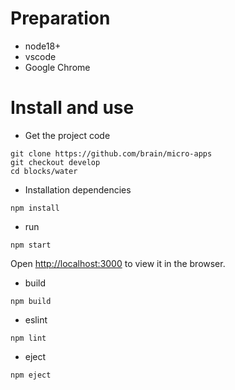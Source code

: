 # Preparation

* node18+
* vscode
* Google Chrome

# Install and use

* Get the project code

```
git clone https://github.com/brain/micro-apps
git checkout develop
cd blocks/water
```

* Installation dependencies

```
npm install
```

* run

```npm start```

Open [http://localhost:3000](http://localhost:3000) to view it in the browser.

* build

```npm build```

* eslint

```npm lint```

* eject

```npm eject```
